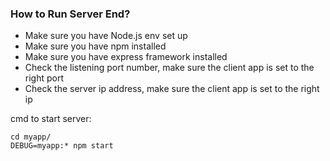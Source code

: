 
### How to Run Server End?

* Make sure you have Node.js env set up
* Make sure you have npm installed
* Make sure you have express framework installed
* Check the listening port number, make sure the client app is set to the right port
* Check the server ip address, make sure the client app is set to the right ip

cmd to start server:
```shellscript
cd myapp/
DEBUG=myapp:* npm start
```

